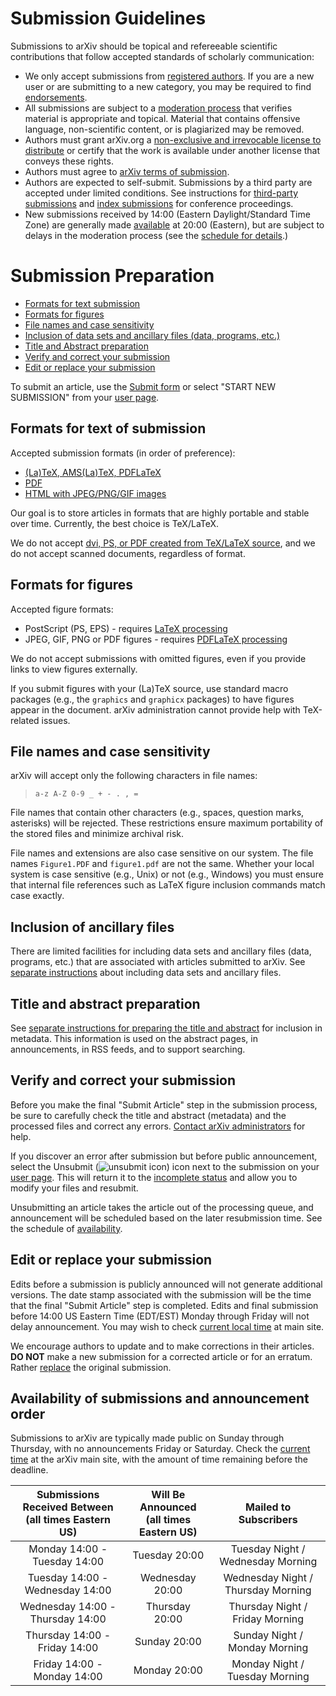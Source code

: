 Submission Guidelines
====================

<span id="guidelines"></span> Submissions to arXiv should be topical and refereeable scientific contributions that follow accepted standards of scholarly communication:

-   We only accept submissions from [registered authors](registerhelp). If you are a new user or are submitting to a new category, you may be required to find [endorsements](/help/endorsement).
-   All submissions are subject to a [moderation process](/help/moderation) that verifies material is appropriate and topical. Material that contains offensive language, non-scientific content, or is plagiarized may be removed.  
-   Authors must grant arXiv.org a [non-exclusive and irrevocable
    license to distribute](license) or certify that the work is
    available under another license that conveys these rights.
-   Authors must agree to [arXiv terms of
    submission](terms_of_submission).
-   Authors are expected to self-submit. Submissions by a third party are accepted under limited conditions. See instructions for [third-party submissions](third_party_submission) and [index submissions](submit_index) for conference proceedings.
-   New submissions received by 14:00 (Eastern Daylight/Standard Time Zone) are generally made [available](/help/versions) at 20:00 (Eastern), but are subject to delays in the moderation process (see the [schedule for details](#availability).) 

Submission Preparation
====================
-   [Formats for text submission](#text)
-   [Formats for figures](#figures)
-   [File names and case sensitivity](#files)
-   [Inclusion of data sets and ancillary files (data, programs,
    etc.)](#datasets)
-   [Title and Abstract preparation](#prep)
-   [Verify and correct your submission](#correct)
-   [Edit or replace your submission](#replace)


To submit an article, use the [Submit form](http://arxiv.org/submit)
    or select "START NEW SUBMISSION" from your [user
    page](http://arxiv.org/user).

<span id="text"></span>

Formats for text of submission
------------------------------

Accepted submission formats
(in order of preference):

-   [(La)TeX, AMS(La)TeX, PDFLaTeX](submit_tex)
-   [PDF](submit_pdf)
-   [HTML with JPEG/PNG/GIF images](submit_html)

Our goal is to store articles in formats that are highly portable and
stable over time. Currently, the best choice is TeX/LaTeX. 

We do not accept [dvi, PS, or PDF created
from TeX/LaTeX source](/help/faq/whytex), and we
do not accept scanned documents, regardless of format.

<span id="figures"></span>

Formats for figures
-------------------

Accepted figure formats:

-   PostScript (PS, EPS) - requires [LaTeX processing](submit_tex#latex)
-   JPEG, GIF, PNG or PDF figures - requires [PDFLaTeX processing](submit_tex#pdflatex) 

We do not accept submissions with omitted figures, even if you provide links to view figures externally. 

If you submit figures with your (La)TeX source, use standard macro
packages (e.g., the `graphics` and `graphicx` packages) to have
figures appear in the document. arXiv administration
cannot provide help with TeX-related issues.

<span id="files"></span>

File names and case sensitivity
-------------------------------

arXiv will accept only the following characters in file names:

> `a-z A-Z 0-9 _ + - . , = `

File names that contain other characters (e.g., spaces, question marks,
asterisks) will be rejected. These restrictions ensure maximum portability of the stored
files and minimize archival risk.

File names and extensions are also case sensitive on our system. The
file names `Figure1.PDF` and `figure1.pdf` are not the same. Whether
your local system is case sensitive (e.g., Unix) or not (e.g., Windows)
you must ensure that internal file references such as LaTeX figure
inclusion commands match case exactly.

<span id="datasets"></span>

Inclusion of ancillary files
------------------------------------------

There are limited facilities for including data sets and ancillary files
(data, programs, etc.) that are associated with articles submitted to
arXiv. See [separate instructions](ancillary_files) about including data sets
and ancillary files.

<span id="prep"></span>

Title and abstract preparation
--------------------------

See [separate instructions for preparing the title and abstract](prep) for inclusion in metadata. This information is used on the
abstract pages, in announcements, in RSS feeds, and to support
searching.

<span id="correct"></span>

Verify and correct your submission
---------------------------------------

Before you make the final "Submit Article" step in the submission
process, be sure to carefully check the title and abstract (metadata)
and the processed files and correct any errors. [Contact arXiv
administrators](/help/contact) for help.

If you discover an error after submission but before public announcement,
select the Unsubmit (![unsubmit icon](/images/unsubmit.png)) icon
next to the submission on your [user page](http://arxiv.org/user). This will
return it to the [incomplete status](submit_status#incomplete) and allow you to 
modify your files and resubmit.

Unsubmitting an article takes the article out of the processing queue, and announcement will be scheduled based on the later resubmission time. See the schedule of [availability](#availability).

<span id="replace"></span>

Edit or replace your submission
----------------------------

Edits before a submission is publicly announced will not generate additional versions.
The date stamp associated with the submission will
be the time that the final "Submit Article" step is completed. Edits and
final submission before 14:00 US Eastern Time (EDT/EST) Monday through
Friday will not delay announcement. You may wish to check [current local
time](http://arXiv.org/localtime) at main site.

We encourage authors to update and to make corrections in their
articles. **DO NOT** make a new submission for a corrected article or
for an erratum. Rather [replace](replace) the original submission.

<span id="availability"></span>

Availability of submissions and announcement order
--------------------------------------------------

Submissions to arXiv are typically made public on Sunday through
Thursday, with no announcements Friday or Saturday. Check the [current
time](https://arxiv.org/localtime) at the arXiv main site, with the
amount of time remaining before the deadline.



| Submissions Received Between<br />(all times Eastern US) | Will Be Announced<br />(all times Eastern US) | Mailed to Subscribers |
|:---:|:---:|:---:|
| Monday 14:00 - Tuesday 14:00 | Tuesday 20:00 | Tuesday Night / Wednesday Morning |
| Tuesday 14:00 - Wednesday 14:00 | Wednesday 20:00 | Wednesday Night / Thursday Morning | 
| Wednesday 14:00 - Thursday 14:00 | Thursday 20:00 | Thursday Night / Friday Morning |
| Thursday 14:00 - Friday 14:00 | Sunday 20:00 | Sunday Night / Monday Morning |
| Friday 14:00 - Monday 14:00 | Monday 20:00 | Monday Night / Tuesday Morning |

